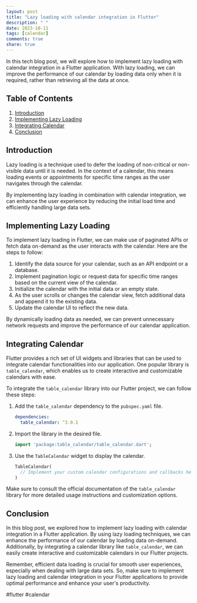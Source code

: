 ```yaml
---
layout: post
title: "Lazy loading with calendar integration in Flutter"
description: " "
date: 2023-10-11
tags: [calendar]
comments: true
share: true
---
```


In this tech blog post, we will explore how to implement lazy loading with calendar integration in a Flutter application. With lazy loading, we can improve the performance of our calendar by loading data only when it is required, rather than retrieving all the data at once.

## Table of Contents
1. [Introduction](#introduction)
2. [Implementing Lazy Loading](#implementing-lazy-loading)
3. [Integrating Calendar](#integrating-calendar)
4. [Conclusion](#conclusion)

## Introduction <a name="introduction"></a>
Lazy loading is a technique used to defer the loading of non-critical or non-visible data until it is needed. In the context of a calendar, this means loading events or appointments for specific time ranges as the user navigates through the calendar.

By implementing lazy loading in combination with calendar integration, we can enhance the user experience by reducing the initial load time and efficiently handling large data sets.

## Implementing Lazy Loading <a name="implementing-lazy-loading"></a>
To implement lazy loading in Flutter, we can make use of paginated APIs or fetch data on-demand as the user interacts with the calendar. Here are the steps to follow:

1. Identify the data source for your calendar, such as an API endpoint or a database.
2. Implement pagination logic or request data for specific time ranges based on the current view of the calendar.
3. Initialize the calendar with the initial data or an empty state.
4. As the user scrolls or changes the calendar view, fetch additional data and append it to the existing data.
5. Update the calendar UI to reflect the new data.

By dynamically loading data as needed, we can prevent unnecessary network requests and improve the performance of our calendar application.

## Integrating Calendar <a name="integrating-calendar"></a>
Flutter provides a rich set of UI widgets and libraries that can be used to integrate calendar functionalities into our application. One popular library is `table_calendar`, which enables us to create interactive and customizable calendars with ease.

To integrate the `table_calendar` library into our Flutter project, we can follow these steps:

1. Add the `table_calendar` dependency to the `pubspec.yaml` file.
   ```yaml
   dependencies:
     table_calendar: ^3.0.1
   ```
2. Import the library in the desired file.
   ```dart
   import 'package:table_calendar/table_calendar.dart';
   ```
3. Use the `TableCalendar` widget to display the calendar.
   ```dart
   TableCalendar(
     // Implement your custom calendar configurations and callbacks here
   )
   ```

Make sure to consult the official documentation of the `table_calendar` library for more detailed usage instructions and customization options.

## Conclusion <a name="conclusion"></a>
In this blog post, we explored how to implement lazy loading with calendar integration in a Flutter application. By using lazy loading techniques, we can enhance the performance of our calendar by loading data on-demand. Additionally, by integrating a calendar library like `table_calendar`, we can easily create interactive and customizable calendars in our Flutter projects.

Remember, efficient data loading is crucial for smooth user experiences, especially when dealing with large data sets. So, make sure to implement lazy loading and calendar integration in your Flutter applications to provide optimal performance and enhance your user's productivity.

#flutter #calendar